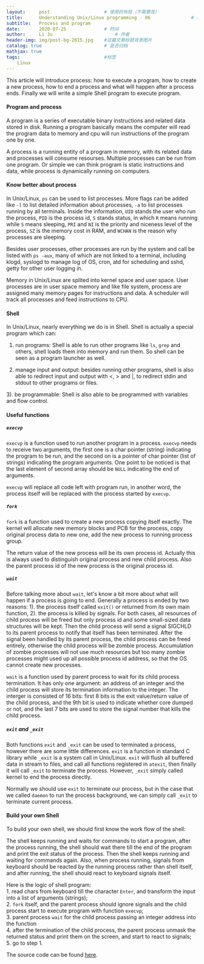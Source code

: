 ```yaml
---
layout:     post   				    # 使用的布局（不需要改）
title:      Understanding Unix/Linux programming - 06 				# 标题 
subtitle:   Process and program 
date:       2020-07-25 				# 时间
author:     Li Ju 						# 作者
header-img: img/post-bg-2015.jpg 	#这篇文章标题背景图片
catalog: true 						# 是否归档
mathjax: true
tags:								#标签
    Linux
---
```

This article will introduce process: how to execute a program, how to create a new process, how to end a process
and what will happen after a process ends. Finally we will write a simple Shell program to execute program. 

#### Program and process 
A program is a series of executable binary instructions and related data stored in disk. Running a program 
basically means the computer will read the program data to memory and cpu will run instructions of the program 
one by one.

A process is a running entity of a program in memory, with its related data and processes will consume resourses.
Multiple processes can be run from one program. Or simple we can think program is static instructions and data, 
while process is dynamically running on computers. 

#### Know better about process
In Unix/Linux, ``ps`` can be used to list processes. More flags can be added like ``-l`` to list detailed 
information about processes, ``-a`` to list processes running by all terminals. Inside the information, ``UID``
stands the user who run the process, ``PID`` is the process id, ``S`` stands status, in which ``R`` means running
while ``S`` means sleeping, ``PRI`` and ``NI`` is the priority and niceness level of the process, ``SZ`` is the 
memory cost in RAM, and ``WCHAN`` is the reason why processes are sleeping. 

Besides user processes, other processes are run by the system and call be listed with ``ps -aux``, many of which
are not linked to a terminal, including klogd, syslogd to manage log of OS, cron, atd for scheduling and sshd, 
getty for other user logging in. 

Memory in Unix/Linux are splited into kernel space and user space. User processes are in user space memory and
like file system, process are assigned many memory pages for instructions and data. A scheduler will track all
processes and feed instructions to CPU. 

#### Shell 
In Unix/Linux, nearly everything we do is in Shell. Shell is actually a special program which can:
1. run programs: Shell is able to run other programs like ``ls``, ``grep`` and others, shell loads them into 
memory and run them. So shell can be seen as a program launcher as well. 

2. manage input and output: besides running other programs, shell is also able to redirect input and output
with \<, \> and |, to redirect stdin and stdout to other programs or files. 

3). be programmable: Shell is also able to be programmed with variables and flow control.  

#### Useful functions 
##### ``execvp``
``execvp`` is a function used to run another program in a process. ``execvp`` needs to receive two arguments, 
the first one is a char pointer (string) indicating the program to be run, and the second on is a pointer
of char pointer (list of strings) indicating the program arguments. One point to be noticed is that the last
element of second array should be ``NULL`` indicating the end of arguments. 

``execvp`` will replace all code left with program run, in another word, the process itself will be replaced with
the process started by ``execvp``. 

##### ``fork``
``fork`` is a function used to create a new process copying itself exactly. The kernel will allocate new memory
blocks and PCB for the process, copy original process data to new one, add the new process to running process
group. 

The return value of the new process will be its own process id. Actually this is always used to distinguish
original process and new child process. Also the parent process id of the new process is the original process id.

##### ``wait``
Before talking more about ``wait``, let's know a bit more about what will happen if a process is going to end.
Generally a process is ended by two reasons: 1). the process itself called ``exit()`` or returned from its
own main function, 2). the process is killed by signals. For both cases, all resources of child process will be
freed but only process id and some small-sized data structures will be kept. Then the child process will send a 
signal SIGCHLD to its parent process to notify that itself has been terminated. After the signal been handled by 
its parent process, the child process can be freed entirely, otherwise the child process will be zombie process. 
Accumulation of zombie processes will not use much resources but too many zombie processes might used up all
possible process id address, so that the OS cannot create new processes. 

``wait`` is a function used by parent process to wait for its child process termination. It has only one
argument: an address of an integer and the child process will store its termination information to the integer. 
The interger is consisted of 16 bits: first 8 bits is the exit value/return value of the child process, and the
9th bit is used to indicate whether core dumped or not, and the last 7 bits are used to store the signal number
that kills the child process. 

##### ``exit`` and ``_exit``
Both functions ``exit`` and ``_exit`` can be used to terminated a process, however there are some little
differences. ``exit`` is a function in standard C library while ``_exit`` is a system call in Unix/Linux. 
``exit`` will flush all buffered data in stream to files, and call all functions registered in ``atexit``, 
then finally it will call ``_exit`` to terminate the process. However, ``_exit`` simply called kernel to end
the process directly. 

Normally we should use ``exit`` to terminate our process, but in the case that we called ``daemon`` to run the
process background, we can simply call ``_exit`` to terminate current process. 

#### Build your own Shell 
To build your own shell, we should first know the work flow of the shell: 

The shell keeps running and waits for commands to start a program, after the process running, the shell should
wait there till the end of the program and print the exit status of the process. Then the shell keeps running
and waiting for commands again. Also, when process running, signals from keyboard should be reacted by the
running process rather than shell itself, and after running, the shell should react to keyboard signals itself. 

Here is the logic of shell program: 
<br>1. read chars from keyboard till the character ``Enter``, and transform the input into a list of 
arguments (strings); 
<br>2. ``fork`` itself, and the parent process should ignore signals and the child process start to execute 
program with function ``execvp``; 
<br>3. parent process ``wait`` for the child process passing an integer address into the function
<br>4. after the termination of the child process, the parent process unmask the returned status and print them
on the screen, and start to react to signals; 
<br>5. go to step 1. 

The source code can be found
[here](https://github.com/Li-Ju666/Understanding-UNIX-LINUX-Programming/tree/master/chap8). 
